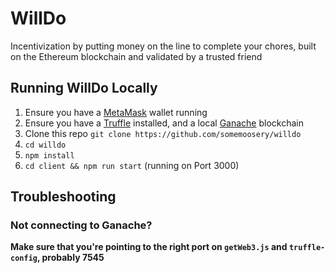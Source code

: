 # WillDo
Incentivization by putting money on the line to complete your chores, built on the Ethereum blockchain and validated by a trusted friend

## Running WillDo Locally

1. Ensure you have a [MetaMask](https://metamask.io/) wallet running
2. Ensure you have a [Truffle](https://www.trufflesuite.com/) installed, and a local [Ganache](https://www.trufflesuite.com/ganache) blockchain
3. Clone this repo `git clone https://github.com/somemoosery/willdo`
4. `cd willdo`
5. `npm install`
6. `cd client && npm run start` (running on Port 3000)

## Troubleshooting

### Not connecting to Ganache?
**Make sure that you're pointing to the right port on `getWeb3.js` and `truffle-config`, probably 7545**